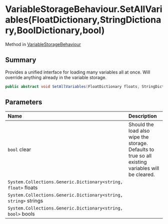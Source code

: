 # VariableStorageBehaviour.SetAllVariables(FloatDictionary,StringDictionary,BoolDictionary,bool)

Method in [VariableStorageBehaviour](/api/csharp/yarn.unity.variablestoragebehaviour.md)

## Summary


Provides a unified interface for loading many variables all at once.
Will override anything already in the variable storage.


```csharp
public abstract void SetAllVariables(FloatDictionary floats, StringDictionary strings, BoolDictionary bools, bool clear = true);
```

## Parameters

|Name|Description|
|:---|:---|
|`bool` clear|Should the load also wipe the storage. Defaults to true so all existing variables will be cleared.|
|`System.Collections.Generic.Dictionary<string, float>` floats||
|`System.Collections.Generic.Dictionary<string, string>` strings||
|`System.Collections.Generic.Dictionary<string, bool>` bools||

